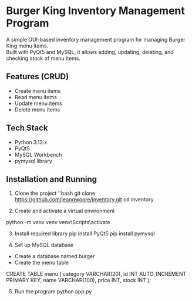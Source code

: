 # Burger King Inventory Management Program

A simple GUI-based inventory management program for managing Burger King menu items.  
Built with PyQt5 and MySQL, it allows adding, updating, deleting, and checking stock of menu items.


## Features (CRUD)
- Create menu items
- Read menu items
- Update menu items
- Delete menu items


## Tech Stack
- Python 3.13.x
- PyQt5
- MySQL Workbench
- pymysql library


## Installation and Running
1. Clone the project
''bash
git clone https://github.com/jeongwoore/inventory.git
cd inventory

2. Create and activate a virtual environment

python -m venv venv
venv\Scripts\activate


3. Install required library
pip install PyQt5
pip install pymysql


4. Set up MySQL database
- Create a database named burger
- Create the menu table

CREATE TABLE menu (
    category VARCHAR(20),
    id INT AUTO_INCREMENT PRIMARY KEY,
    name VARCHAR(100),
    price INT,
    stock INT
);

5. Run the program
python app.py